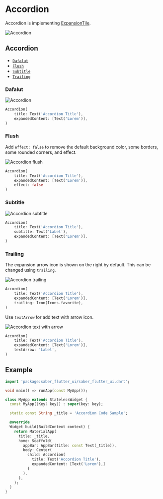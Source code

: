 # Accordion

Accordion is implementing [ExpansionTile](https://api.flutter.dev/flutter/material/ExpansionTile-class.html).

![Accordion](/img/docs/core-components/accordion/accordion.png)

## Accordion
- [`Dafalut`](/docs/core-components/accordion#dafalut)
- [`Flush`](/docs/core-components/accordion#flush)
- [`Subtitle`](/docs/core-components/accordion#subtitle)
- [`Trailing`](/docs/core-components/accordion#trailing)

### Dafalut

![Accordion](/img/docs/core-components/accordion/accordion-example.png)

```dart
Accordion(
    title: Text('Accordion Title'),
    expandedContent: [Text('Lorem')],
)
```

### Flush

Add `effect: false` to remove the default background color, some borders, some rounded corners, and effect.

![Accordion flush](/img/docs/core-components/accordion/accordion-flush.png)

```dart
Accordion(
    title: Text('Accordion Title'),
    expandedContent: [Text('Lorem')],
    effect: false
)
```

### Subtitle

![Accordion subtitle](/img/docs/core-components/accordion/accordion-subtitle.png)
```dart
Accordion(
    title: Text('Accordion Title'),
    subtitle: Text('Label'),
    expandedContent: [Text('Lorem')],
)
```

### Trailing
The expansion arrow icon is shown on the right by default. This can be changed using `trailing`.

![Accordion trailing](/img/docs/core-components/accordion/accordion-trailing.png)

```dart
Accordion(
    title: Text('Accordion Title'),
    expandedContent: [Text('Lorem')],
    trailing: Icon(Icons.favorite),
)
```

Use `textArrow` for add text with arrow icon.

![Accordion text with arrow](/img/docs/core-components/accordion/accordion-textArrow.png)
```dart
Accordion(
    title: Text('Accordion Title'),
    expandedContent: [Text('Lorem')],
    textArrow: 'Label',
)
```

## Example

```dart
import 'package:saber_flutter_ui/saber_flutter_ui.dart';

void main() => runApp(const MyApp());

class MyApp extends StatelessWidget {
  const MyApp({Key? key}) : super(key: key);

  static const String _title = 'Accordion Code Sample';

  @override
  Widget build(BuildContext context) {
    return MaterialApp(
      title: _title,
      home: Scaffold(
        appBar: AppBar(title: const Text(_title)),
        body: Center(
          child: Accordion(
            title: Text('Accordion Title'),
            expandedContent: [Text('Lorem'),]
          )
        ),
      ),
    );
  }
}
```
